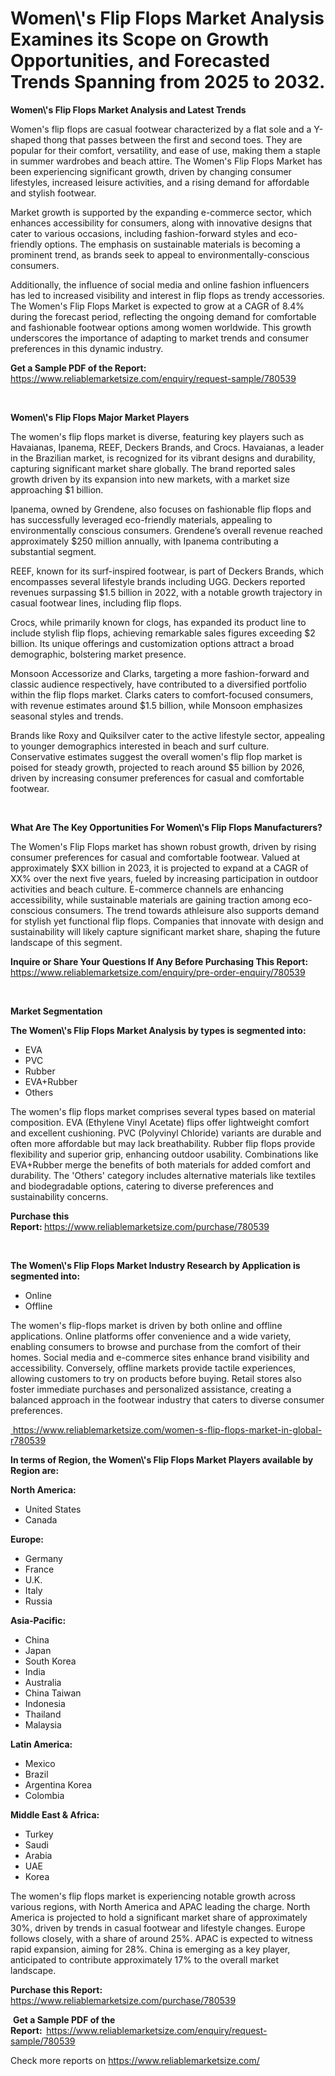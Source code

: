 <p><h1>Women\'s Flip Flops Market Analysis Examines its Scope on Growth Opportunities, and Forecasted Trends Spanning from 2025 to 2032.</h1></p><p><strong>Women\'s Flip Flops Market Analysis and Latest Trends</strong></p>
<p><p>Women's flip flops are casual footwear characterized by a flat sole and a Y-shaped thong that passes between the first and second toes. They are popular for their comfort, versatility, and ease of use, making them a staple in summer wardrobes and beach attire. The Women's Flip Flops Market has been experiencing significant growth, driven by changing consumer lifestyles, increased leisure activities, and a rising demand for affordable and stylish footwear.</p><p>Market growth is supported by the expanding e-commerce sector, which enhances accessibility for consumers, along with innovative designs that cater to various occasions, including fashion-forward styles and eco-friendly options. The emphasis on sustainable materials is becoming a prominent trend, as brands seek to appeal to environmentally-conscious consumers.</p><p>Additionally, the influence of social media and online fashion influencers has led to increased visibility and interest in flip flops as trendy accessories. The Women's Flip Flops Market is expected to grow at a CAGR of 8.4% during the forecast period, reflecting the ongoing demand for comfortable and fashionable footwear options among women worldwide. This growth underscores the importance of adapting to market trends and consumer preferences in this dynamic industry.</p></p>
<p><strong>Get a Sample PDF of the Report:&nbsp;</strong> <a href="https://www.reliablemarketsize.com/enquiry/request-sample/780539?utm_campaign=3226&utm_medium=2&utm_source=Github&utm_content=ia&utm_term=26032025&utm_id=womens-flip-flops">https://www.reliablemarketsize.com/enquiry/request-sample/780539</a></p>
<p>&nbsp;</p>
<p><strong>Women\'s Flip Flops Major Market Players</strong></p>
<p><p>The women's flip flops market is diverse, featuring key players such as Havaianas, Ipanema, REEF, Deckers Brands, and Crocs. Havaianas, a leader in the Brazilian market, is recognized for its vibrant designs and durability, capturing significant market share globally. The brand reported sales growth driven by its expansion into new markets, with a market size approaching $1 billion.</p><p>Ipanema, owned by Grendene, also focuses on fashionable flip flops and has successfully leveraged eco-friendly materials, appealing to environmentally conscious consumers. Grendene’s overall revenue reached approximately $250 million annually, with Ipanema contributing a substantial segment.</p><p>REEF, known for its surf-inspired footwear, is part of Deckers Brands, which encompasses several lifestyle brands including UGG. Deckers reported revenues surpassing $1.5 billion in 2022, with a notable growth trajectory in casual footwear lines, including flip flops.</p><p>Crocs, while primarily known for clogs, has expanded its product line to include stylish flip flops, achieving remarkable sales figures exceeding $2 billion. Its unique offerings and customization options attract a broad demographic, bolstering market presence.</p><p>Monsoon Accessorize and Clarks, targeting a more fashion-forward and classic audience respectively, have contributed to a diversified portfolio within the flip flops market. Clarks caters to comfort-focused consumers, with revenue estimates around $1.5 billion, while Monsoon emphasizes seasonal styles and trends.</p><p>Brands like Roxy and Quiksilver cater to the active lifestyle sector, appealing to younger demographics interested in beach and surf culture. Conservative estimates suggest the overall women's flip flop market is poised for steady growth, projected to reach around $5 billion by 2026, driven by increasing consumer preferences for casual and comfortable footwear.</p></p>
<p>&nbsp;</p>
<p><strong>What Are The Key Opportunities For Women\'s Flip Flops Manufacturers?</strong></p>
<p><p>The Women's Flip Flops market has shown robust growth, driven by rising consumer preferences for casual and comfortable footwear. Valued at approximately $XX billion in 2023, it is projected to expand at a CAGR of XX% over the next five years, fueled by increasing participation in outdoor activities and beach culture. E-commerce channels are enhancing accessibility, while sustainable materials are gaining traction among eco-conscious consumers. The trend towards athleisure also supports demand for stylish yet functional flip flops. Companies that innovate with design and sustainability will likely capture significant market share, shaping the future landscape of this segment.</p></p>
<p><strong>Inquire or Share Your Questions If Any Before Purchasing This Report:</strong> <a href="https://www.reliablemarketsize.com/enquiry/pre-order-enquiry/780539?utm_campaign=3226&utm_medium=2&utm_source=Github&utm_content=ia&utm_term=26032025&utm_id=womens-flip-flops">https://www.reliablemarketsize.com/enquiry/pre-order-enquiry/780539</a></p>
<p>&nbsp;</p>
<p><strong>Market Segmentation</strong></p>
<p><strong>The Women\'s Flip Flops Market Analysis by types is segmented into:</strong></p>
<p><ul><li>EVA</li><li>PVC</li><li>Rubber</li><li>EVA+Rubber</li><li>Others</li></ul></p>
<p><p>The women's flip flops market comprises several types based on material composition. EVA (Ethylene Vinyl Acetate) flips offer lightweight comfort and excellent cushioning. PVC (Polyvinyl Chloride) variants are durable and often more affordable but may lack breathability. Rubber flip flops provide flexibility and superior grip, enhancing outdoor usability. Combinations like EVA+Rubber merge the benefits of both materials for added comfort and durability. The 'Others' category includes alternative materials like textiles and biodegradable options, catering to diverse preferences and sustainability concerns.</p></p>
<p><strong>Purchase this Report:&nbsp;</strong><a href="https://www.reliablemarketsize.com/purchase/780539?utm_campaign=3226&utm_medium=2&utm_source=Github&utm_content=ia&utm_term=26032025&utm_id=womens-flip-flops">https://www.reliablemarketsize.com/purchase/780539</a></p>
<p>&nbsp;</p>
<p><strong>The Women\'s Flip Flops Market Industry Research by Application is segmented into:</strong></p>
<p><ul><li>Online</li><li>Offline</li></ul></p>
<p><p>The women's flip-flops market is driven by both online and offline applications. Online platforms offer convenience and a wide variety, enabling consumers to browse and purchase from the comfort of their homes. Social media and e-commerce sites enhance brand visibility and accessibility. Conversely, offline markets provide tactile experiences, allowing customers to try on products before buying. Retail stores also foster immediate purchases and personalized assistance, creating a balanced approach in the footwear industry that caters to diverse consumer preferences.</p></p>
<p><a href="https://www.reliablemarketsize.com/women-s-flip-flops-market-in-global-r780539?utm_campaign=3226&utm_medium=2&utm_source=Github&utm_content=ia&utm_term=26032025&utm_id=womens-flip-flops">&nbsp;https://www.reliablemarketsize.com/women-s-flip-flops-market-in-global-r780539</a></p>
<p><strong>In terms of Region, the Women\'s Flip Flops Market Players available by Region are:</strong></p>
<p>
    <p> <strong> North America: </strong>
        <ul>
            <li>United States</li>
            <li>Canada</li>
        </ul>
        </p> 
    <p> <strong> Europe: </strong>
        <ul>
            <li>Germany</li>
            <li>France</li>
            <li>U.K.</li>
            <li>Italy</li>
            <li>Russia</li>
        </ul>
        </p> 
    <p> <strong> Asia-Pacific: </strong>
        <ul>
            <li>China</li>
            <li>Japan</li>
            <li>South Korea</li>
            <li>India</li>
            <li>Australia</li>
            <li>China Taiwan</li>
            <li>Indonesia</li>
            <li>Thailand</li>
            <li>Malaysia</li>
        </ul>
        </p> 
    <p> <strong> Latin America: </strong>
        <ul>
            <li>Mexico</li>
            <li>Brazil</li>
            <li>Argentina Korea</li>
            <li>Colombia</li>
        </ul>
        </p> 
    <p> <strong> Middle East & Africa: </strong>
        <ul>
            <li>Turkey</li>
            <li>Saudi</li>
            <li>Arabia</li>
            <li>UAE</li>
            <li>Korea</li>
        </ul>
    </p>
    </p>
<p><p>The women's flip flops market is experiencing notable growth across various regions, with North America and APAC leading the charge. North America is projected to hold a significant market share of approximately 30%, driven by trends in casual footwear and lifestyle changes. Europe follows closely, with a share of around 25%. APAC is expected to witness rapid expansion, aiming for 28%. China is emerging as a key player, anticipated to contribute approximately 17% to the overall market landscape.</p></p>
<p><strong>Purchase this Report: </strong><a href="https://www.reliablemarketsize.com/purchase/780539?utm_campaign=3226&utm_medium=2&utm_source=Github&utm_content=ia&utm_term=26032025&utm_id=womens-flip-flops">https://www.reliablemarketsize.com/purchase/780539</a></p>
<p>&nbsp;<strong>Get a Sample PDF of the Report:&nbsp;&nbsp;</strong><a href="https://www.reliablemarketsize.com/enquiry/request-sample/780539?utm_campaign=3226&utm_medium=2&utm_source=Github&utm_content=ia&utm_term=26032025&utm_id=womens-flip-flops">https://www.reliablemarketsize.com/enquiry/request-sample/780539</a></p>
<p><strong></strong></p>
<p>Check more reports on <a href="https://www.reliablemarketsize.com/?utm_campaign=3226&utm_medium=2&utm_source=Github&utm_content=ia&utm_term=26032025&utm_id=womens-flip-flops">https://www.reliablemarketsize.com/</a></p>